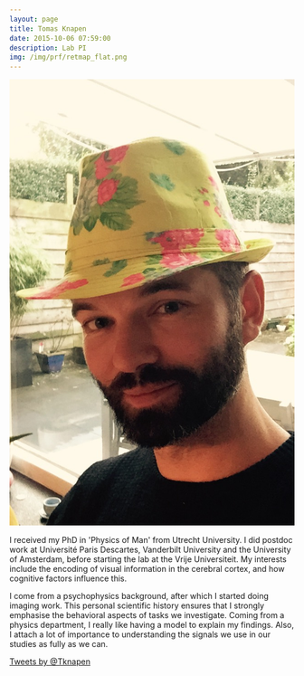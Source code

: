 ```yaml
---
layout: page
title: Tomas Knapen
date: 2015-10-06 07:59:00
description: Lab PI
img: /img/prf/retmap_flat.png
---
```


<img class="col one right" src="/img/people/tk.jpg">

I received my PhD in 'Physics of Man' from Utrecht University.
I did postdoc work at Université Paris Descartes, Vanderbilt University and the University of Amsterdam, before starting the lab at the Vrije Universiteit. My interests include the encoding of visual information in the cerebral cortex, and how cognitive factors influence this.

I come from a psychophysics background, after which I started doing imaging work. This personal scientific history ensures that I strongly emphasise the behavioral aspects of tasks we investigate. Coming from a physics department, I really like having a model to explain my findings. Also, I attach a lot of importance to understanding the signals we use in our studies as fully as we can.  


<a class="twitter-timeline" href="https://twitter.com/Tknapen" data-widget-id="652195684205072384">Tweets by @Tknapen</a> <script>!function(d,s,id){var js,fjs=d.getElementsByTagName(s)[0],p=/^http:/.test(d.location)?'http':'https';if(!d.getElementById(id)){js=d.createElement(s);js.id=id;js.src=p+"://platform.twitter.com/widgets.js";fjs.parentNode.insertBefore(js,fjs);}}(document,"script","twitter-wjs");</script>